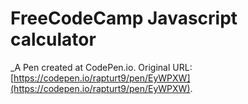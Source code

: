 # FreeCodeCamp Javascript calculator
 _A Pen created at CodePen.io. Original URL: [https://codepen.io/rapturt9/pen/EyWPXW](https://codepen.io/rapturt9/pen/EyWPXW).

 